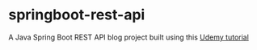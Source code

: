 # springboot-rest-api

A Java Spring Boot REST API blog project built using this [Udemy tutorial](https://www.udemy.com/course/building-real-time-rest-apis-with-spring-boot) 